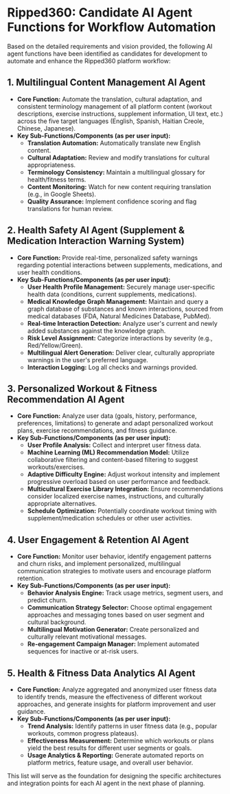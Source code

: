 # Ripped360: Candidate AI Agent Functions for Workflow Automation

Based on the detailed requirements and vision provided, the following AI agent functions have been identified as candidates for development to automate and enhance the Ripped360 platform workflow:

## 1. Multilingual Content Management AI Agent

*   **Core Function:** Automate the translation, cultural adaptation, and consistent terminology management of all platform content (workout descriptions, exercise instructions, supplement information, UI text, etc.) across the five target languages (English, Spanish, Haitian Creole, Chinese, Japanese).
*   **Key Sub-Functions/Components (as per user input):**
    *   **Translation Automation:** Automatically translate new English content.
    *   **Cultural Adaptation:** Review and modify translations for cultural appropriateness.
    *   **Terminology Consistency:** Maintain a multilingual glossary for health/fitness terms.
    *   **Content Monitoring:** Watch for new content requiring translation (e.g., in Google Sheets).
    *   **Quality Assurance:** Implement confidence scoring and flag translations for human review.

## 2. Health Safety AI Agent (Supplement & Medication Interaction Warning System)

*   **Core Function:** Provide real-time, personalized safety warnings regarding potential interactions between supplements, medications, and user health conditions.
*   **Key Sub-Functions/Components (as per user input):**
    *   **User Health Profile Management:** Securely manage user-specific health data (conditions, current supplements, medications).
    *   **Medical Knowledge Graph Management:** Maintain and query a graph database of substances and known interactions, sourced from medical databases (FDA, Natural Medicines Database, PubMed).
    *   **Real-time Interaction Detection:** Analyze user's current and newly added substances against the knowledge graph.
    *   **Risk Level Assignment:** Categorize interactions by severity (e.g., Red/Yellow/Green).
    *   **Multilingual Alert Generation:** Deliver clear, culturally appropriate warnings in the user's preferred language.
    *   **Interaction Logging:** Log all checks and warnings provided.

## 3. Personalized Workout & Fitness Recommendation AI Agent

*   **Core Function:** Analyze user data (goals, history, performance, preferences, limitations) to generate and adapt personalized workout plans, exercise recommendations, and fitness guidance.
*   **Key Sub-Functions/Components (as per user input):**
    *   **User Profile Analysis:** Collect and interpret user fitness data.
    *   **Machine Learning (ML) Recommendation Model:** Utilize collaborative filtering and content-based filtering to suggest workouts/exercises.
    *   **Adaptive Difficulty Engine:** Adjust workout intensity and implement progressive overload based on user performance and feedback.
    *   **Multicultural Exercise Library Integration:** Ensure recommendations consider localized exercise names, instructions, and culturally appropriate alternatives.
    *   **Schedule Optimization:** Potentially coordinate workout timing with supplement/medication schedules or other user activities.

## 4. User Engagement & Retention AI Agent

*   **Core Function:** Monitor user behavior, identify engagement patterns and churn risks, and implement personalized, multilingual communication strategies to motivate users and encourage platform retention.
*   **Key Sub-Functions/Components (as per user input):**
    *   **Behavior Analysis Engine:** Track usage metrics, segment users, and predict churn.
    *   **Communication Strategy Selector:** Choose optimal engagement approaches and messaging tones based on user segment and cultural background.
    *   **Multilingual Motivation Generator:** Create personalized and culturally relevant motivational messages.
    *   **Re-engagement Campaign Manager:** Implement automated sequences for inactive or at-risk users.

## 5. Health & Fitness Data Analytics AI Agent

*   **Core Function:** Analyze aggregated and anonymized user fitness data to identify trends, measure the effectiveness of different workout approaches, and generate insights for platform improvement and user guidance.
*   **Key Sub-Functions/Components (as per user input):**
    *   **Trend Analysis:** Identify patterns in user fitness data (e.g., popular workouts, common progress plateaus).
    *   **Effectiveness Measurement:** Determine which workouts or plans yield the best results for different user segments or goals.
    *   **Usage Analytics & Reporting:** Generate automated reports on platform metrics, feature usage, and overall user behavior.

This list will serve as the foundation for designing the specific architectures and integration points for each AI agent in the next phase of planning.
